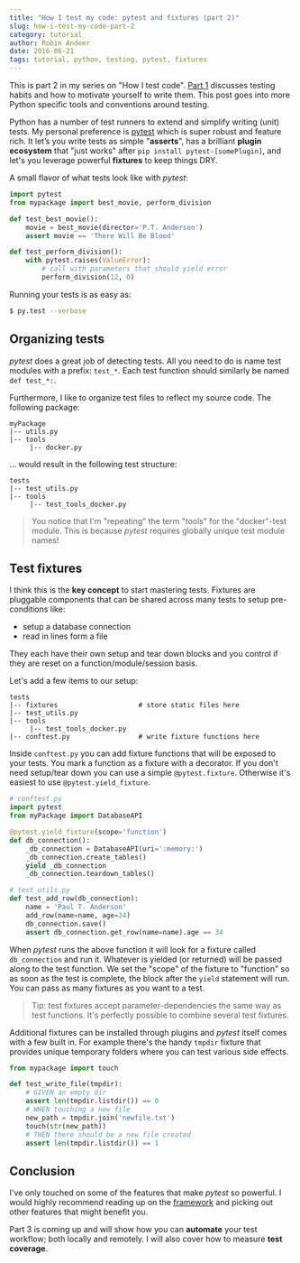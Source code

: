 ```yaml
---
title: "How I test my code: pytest and fixtures (part 2)"
slug: how-i-test-my-code-part-2
category: tutorial
author: Robin Andeer
date: 2016-06-21
tags: tutorial, python, testing, pytest, fixtures
---
```


This is part 2 in my series on "How I test code". [Part 1][part1] discusses testing habits and how to motivate yourself to write them. This post goes into more Python specific tools and conventions around testing.

Python has a number of test runners to extend and simplify writing (unit) tests. My personal preference is [pytest][pytest] which is super robust and feature rich. It let’s you write tests as simple "**asserts**", has a brilliant **plugin ecosystem** that "just works" after `pip install pytest-[somePlugin]`, and let's you leverage powerful **fixtures** to keep things DRY.

A small flavor of what tests look like with _pytest_:

```python
import pytest
from mypackage import best_movie, perform_division

def test_best_movie():
	movie = best_movie(director='P.T. Anderson')
	assert movie == 'There Will Be Blood'

def test_perform_division():
	with pytest.raises(ValueError):
		# call with parameters that should yield error
		perform_division(12, 0)
```

Running your tests is as easy as:

```bash
$ py.test --verbose
```

## Organizing tests

_pytest_ does a great job of detecting tests. All you need to do is name test modules with a prefix: `test_*`. Each test function should similarly be named `def test_*:`.

Furthermore, I like to organize test files to reflect my source code. The following package:

```
myPackage
|-- utils.py
|-- tools
     |-- docker.py
```

... would result in the following test structure:

```
tests
|-- test_utils.py
|-- tools
     |-- test_tools_docker.py
```

> You notice that I'm "repeating" the term "tools" for the "docker"-test module. This is because _pytest_ requires globally unique test module names!

## Test fixtures

I think this is the **key concept** to start mastering tests. Fixtures are pluggable components that can be shared across many tests to setup pre-conditions like:

- setup a database connection
- read in lines form a file

They each have their own setup and tear down blocks and you control if they are reset on a function/module/session basis.

Let's add a few items to our setup:

```
tests
|-- fixtures                    # store static files here
|-- test_utils.py
|-- tools
     |-- test_tools_docker.py
|-- conftest.py                 # write fixture functions here
```

Inside `conftest.py` you can add fixture functions that will be exposed to your tests. You mark a function as a fixture with a decorator. If you don't need setup/tear down you can use a simple `@pytest.fixture`. Otherwise it's easiest to use `@pytest.yield_fixture`.

```python
# conftest.py
import pytest
from myPackage import DatabaseAPI

@pytest.yield_fixture(scope='function')
def db_connection():
	_db_connection = DatabaseAPI(uri=':memory:')
	_db_connection.create_tables()
	yield _db_connection
	_db_connection.teardown_tables()
```

```python
# test_utils.py
def test_add_row(db_connection):
	name = 'Paul T. Anderson'
	add_row(name=name, age=34)
	db_connection.save()
	assert db_connection.get_row(name=name).age == 34
```

When _pytest_ runs the above function it will look for a fixture called `db_connection` and run it. Whatever is yielded (or returned) will be passed along to the test function. We set the "scope" of the fixture to "function" so as soon as the test is complete, the block after the `yield` statement will run. You can pass as many fixtures as you want to a test.

> Tip: test fixtures accept parameter-dependencies the same way as test functions. It's perfectly possible to combine several test fixtures.

Additional fixtures can be installed through plugins and _pytest_ itself comes with a few built in. For example there's the handy `tmpdir` fixture that provides unique temporary folders where you can test various side effects.

```python
from mypackage import touch

def test_write_file(tmpdir):
	# GIVEN an empty dir
	assert len(tmpdir.listdir()) == 0
	# WHEN touching a new file
	new_path = tmpdir.join('newfile.txt')
	touch(str(new_path))
	# THEN there should be a new file created
	assert len(tmpdir.listdir()) == 1
```

## Conclusion

I've only touched on some of the features that make _pytest_ so powerful. I would highly recommend reading up on the [framework][pytest] and picking out other features that might benefit you.

Part 3 is coming up and will show how you can **automate** your test workflow; both locally and remotely. I will also cover how to measure **test coverage**.


[part1]: http://www.robinandeer.com/blog/2016/06/18/how-i-test-my-code-part-1/
[pytest]: http://pytest.org/latest/
